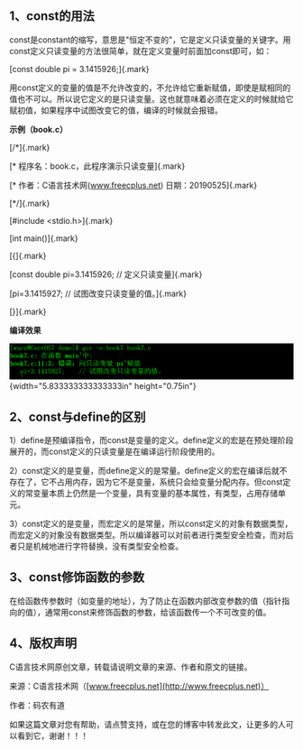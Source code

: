 ## 1、const的用法

const是constant的缩写，意思是"恒定不变的"，它是定义只读变量的关键字。用const定义只读变量的方法很简单，就在定义变量时前面加const即可，如：

[const double pi = 3.1415926;]{.mark}

用const定义的变量的值是不允许改变的，不允许给它重新赋值，即使是赋相同的值也不可以。所以说它定义的是只读变量。这也就意味着必须在定义的时候就给它赋初值，如果程序中试图改变它的值，编译的时候就会报错。

**示例（book.c）**

[/\*]{.mark}

[\* 程序名：book.c，此程序演示只读变量]{.mark}

[\* 作者：C语言技术网(www.freecplus.net) 日期：20190525]{.mark}

[\*/]{.mark}

[#include \<stdio.h\>]{.mark}

[int main()]{.mark}

[{]{.mark}

[const double pi=3.1415926; // 定义只读变量]{.mark}

[pi=3.1415927; // 试图改变只读变量的值。]{.mark}

[}]{.mark}

**编译效果**

![](/images/50/media/image1.png){width="5.833333333333333in"
height="0.75in"}

## 2、const与define的区别

1）define是预编译指令，而const是变量的定义。define定义的宏是在预处理阶段展开的，而const定义的只读变量是在编译运行阶段使用的。

2）const定义的是变量，而define定义的是常量。define定义的宏在编译后就不存在了，它不占用内存，因为它不是变量，系统只会给变量分配内存。但const定义的常变量本质上仍然是一个变量，具有变量的基本属性，有类型，占用存储单元。

3）const定义的是变量，而宏定义的是常量，所以const定义的对象有数据类型，而宏定义的对象没有数据类型。所以编译器可以对前者进行类型安全检查，而对后者只是机械地进行字符替换，没有类型安全检查。

## 3、const修饰函数的参数

在给函数传参数时（如变量的地址），为了防止在函数内部改变参数的值（指针指向的值），通常用const来修饰函数的参数，给该函数传一个不可改变的值。

## 4、版权声明

C语言技术网原创文章，转载请说明文章的来源、作者和原文的链接。

来源：C语言技术网（[www.freecplus.net](http://www.freecplus.net)）

作者：码农有道

如果这篇文章对您有帮助，请点赞支持，或在您的博客中转发此文，让更多的人可以看到它，谢谢！！！
